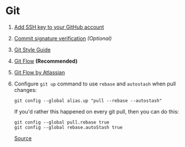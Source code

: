 # Git

1. [Add SSH key to your GitHub account](https://help.github.com/en/articles/adding-a-new-ssh-key-to-your-github-account)

2. [Commit signature verification](https://help.github.com/en/articles/managing-commit-signature-verification) _(Optional)_

1. [Git Style Guide](https://github.com/agis/git-style-guide)

2. [Git Flow](https://danielkummer.github.io/git-flow-cheatsheet/) **(Recommended)**

3. [Git Flow by Atlassian](https://www.atlassian.com/git/tutorials/comparing-workflows/gitflow-workflow)

4. Configure `git up` command to use `rebase` and `autostash` when pull changes:

    ```
    git config --global alias.up "pull --rebase --autostash"
    ```

    If you'd rather this happened on every git pull, then you can do this:

    ```
    git config --global pull.rebase true
    git config --global rebase.autoStash true
    ```

    [Source](https://github.com/aanand/git-up)
